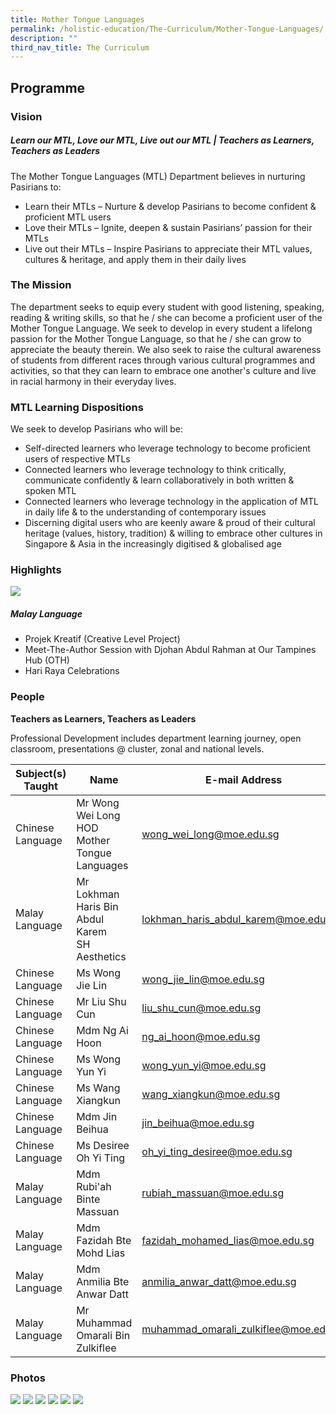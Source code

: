 ```yaml
---
title: Mother Tongue Languages
permalink: /holistic-education/The-Curriculum/Mother-Tongue-Languages/
description: ""
third_nav_title: The Curriculum
---
```

Programme
---------

### Vision

##### **Learn our MTL, Love our MTL, Live out our MTL | Teachers as Learners, Teachers as Leaders**

The Mother Tongue Languages (MTL) Department believes in nurturing Pasirians to:  

* Learn their MTLs – Nurture &amp; develop Pasirians to become confident &amp; proficient MTL users
* Love their MTLs – Ignite, deepen &amp; sustain Pasirians’ passion for their MTLs
* Live out their MTLs – Inspire Pasirians to appreciate their MTL values, cultures &amp; heritage, and apply them in their daily lives

### The Mission

The department seeks to equip every student with good listening, speaking, reading &amp; writing skills, so that he / she can become a proficient user of the Mother Tongue Language. We seek to develop in every student a lifelong passion for the Mother Tongue Language, so that he / she can grow to appreciate the beauty therein. We also seek to raise the cultural awareness of students from different races through various cultural programmes and activities, so that they can learn to embrace one another's culture and live in racial harmony in their everyday lives.

### MTL Learning Dispositions

We seek to develop Pasirians who will be:

* Self-directed learners who leverage technology to become proficient users of respective MTLs
* Connected learners who leverage technology to think critically, communicate confidently &amp; learn collaboratively in both written &amp; spoken MTL
* Connected learners who leverage technology in the application of MTL in daily life &amp; to the understanding of contemporary issues&nbsp;  
* Discerning digital users who are keenly aware &amp; proud of their cultural heritage (values, history, tradition) &amp; willing to embrace other cultures in Singapore &amp; Asia in the increasingly digitised &amp; globalised age

### Highlights
 
 ![](/images/mothertongueprog.png)
 
##### **Malay Language**
 
* Projek Kreatif (Creative Level Project)
* Meet-The-Author Session with Djohan Abdul Rahman at Our Tampines Hub (OTH)
* Hari Raya Celebrations

###  People

**Teachers as Learners, Teachers as Leaders**

Professional Development includes department learning journey, open classroom, presentations @ cluster, zonal and national levels.


|Subject(s) Taught | Name | E-mail Address |
| -------- | -------- | -------- |
|Chinese Language | Mr Wong Wei Long <br> HOD Mother Tongue Languages | [wong_wei_long@moe.edu.sg](mailto:wong_wei_long@moe.edu.sg) |
| Malay Language | Mr Lokhman Haris Bin Abdul Karem <br>SH Aesthetics | [lokhman_haris_abdul_karem@moe.edu.sg](mailto:lokhman_haris_abdul_karem@moe.edu.sg) |
| Chinese Language | Ms Wong Jie Lin | [wong_jie_lin@moe.edu.sg](mailto:wong_jie_lin@moe.edu.sg) |
| Chinese Language | Mr Liu Shu Cun | [liu_shu_cun@moe.edu.sg](mailto:liu_shu_cun@moe.edu.sg) |
| Chinese Language | Mdm Ng Ai Hoon | [ng_ai_hoon@moe.edu.sg](mailto:ng_ai_hoon@moe.edu.sg) |
| Chinese Language | Ms Wong Yun Yi | [wong_yun_yi@moe.edu.sg](mailto:ng_ai_hoon@moe.edu.sg) |
| Chinese Language | Ms Wang Xiangkun | [wang_xiangkun@moe.edu.sg](mailto:wang_xiangkun@moe.edu.sg) |
| Chinese Language | Mdm Jin Beihua | [jin_beihua@moe.edu.sg](mailto:jin_beihua@moe.edu.sg) |
| Chinese Language | Ms Desiree Oh Yi Ting | [oh_yi_ting_desiree@moe.edu.sg](mailto:oh_yi_ting_desiree@moe.edu.sg) |
| Malay Language | Mdm Rubi'ah Binte Massuan | [rubiah_massuan@moe.edu.sg](mailto:rubiah_massuan@moe.edu.sg) |
| Malay Language | Mdm Fazidah Bte Mohd Lias  | [fazidah_mohamed_lias@moe.edu.sg](mailto:fazidah_mohamed_lias@moe.edu.sg) |
| Malay Language | Mdm Anmilia Bte Anwar Datt  | [anmilia_anwar_datt@moe.edu.sg](mailto:anmilia_anwar_datt@moe.edu.sg) |
| Malay Language | Mr Muhammad Omarali Bin Zulkiflee | [muhammad_omarali_zulkiflee@moe.edu.sg](mailto:muhammad_omarali_zulkiflee@moe.edu.sg) |

### Photos

![](/images/CNY%20Celebrations%202022.jpeg)
![](/images/Raya%20Celebrations.png)
![](/images/mothertongue2.png)
![](/images/Deepavali.jpeg)
![](/images/Reading%20Programme.jpeg)
![](/images/mother3.png)
